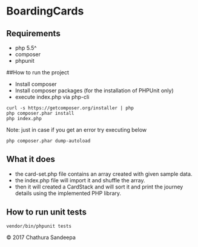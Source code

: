 # BoardingCards

## Requirements
* php 5.5^
* composer
* phpunit


##How to run the project

* Install composer
* Install composer packages (for the installation of PHPUnit only)
* execute index.php via php-cli

```
curl -s https://getcomposer.org/installer | php
php composer.phar install 
php index.php
```

Note: just in case if you get an error try executing below
```
php composer.phar dump-autoload
```


## What it does

* the card-set.php file contains an array created with given sample data. 
* the index.php file will import it and shuffle the array.
* then it will created a CardStack and will sort it and print the journey details using the implemented PHP library.


## How to run unit tests

```
vendor/bin/phpunit tests
```


&copy; 2017 Chathura Sandeepa

